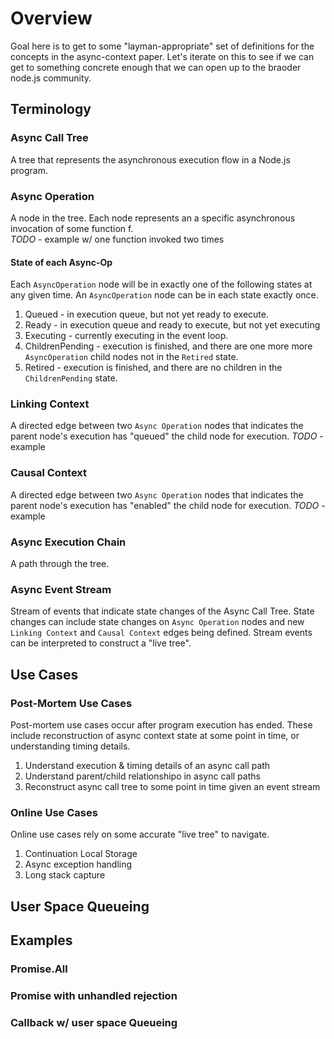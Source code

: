 
# Overview
Goal here is to get to some "layman-appropriate" set of definitions for the concepts in the async-context paper.  Let's iterate on this to see if we can get to something concrete enough that we can open up to the braoder node.js community. 

## Terminology

###  **Async Call Tree**
A tree that represents the asynchronous execution flow in a Node.js program.

###  **Async Operation**  
A node in the tree.  Each node represents an a specific asynchronous invocation of some function f.  
    *TODO* 
    - example w/ one function invoked two times
    ```
    ```

#### State of each Async-Op
Each `AsyncOperation` node will be in  exactly one of the following states at any given time.  An `AsyncOperation` node can be in each state exactly once.   

  1. Queued - in execution queue, but not yet ready to execute.
  2. Ready  - in execution queue and ready to execute, but not yet executing
  3. Executing - currently executing in the event loop.
  4. ChildrenPending - execution is finished, and there are one more more `AsyncOperation` child nodes not in the `Retired` state.
  5. Retired  - execution is finished, and there are no children in the `ChildrenPending` state.

### **Linking Context** 
A directed edge between two `Async Operation` nodes that indicates the parent node's execution has "queued" the child node for execution.
  *TODO* 
      - example 

### **Causal Context** 
A directed edge between two `Async Operation` nodes that indicates the parent node's execution has "enabled" the child node for execution.
  *TODO* 
      - example

### **Async Execution Chain** 
A path through the tree.

### **Async Event Stream**
Stream of events that indicate state changes of the Async Call Tree.  State changes can include state changes on `Async Operation` nodes and new `Linking Context` and `Causal Context` edges being defined.  Stream events can be interpreted to construct a "live tree". 

## Use Cases

### Post-Mortem Use Cases
Post-mortem use cases occur after program execution has ended.  These include reconstruction of async context state at some point in time, or understanding timing details.  

  1.  Understand execution & timing details of an async call path 
  2.  Understand parent/child relationshipo in async call paths
  3.  Reconstruct async call tree to some point in time given an event stream 

### Online Use Cases
Online use cases rely on some accurate "live tree" to navigate.   

  1.  Continuation Local Storage
  2.  Async exception handling
  3.  Long stack capture


## User Space Queueing

## Examples

### Promise.All

### Promise with unhandled rejection

### Callback w/ user space Queueing